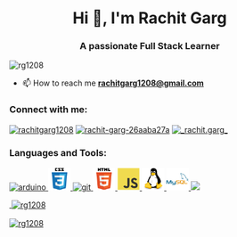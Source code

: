 <h1 align="center">Hi 👋, I'm Rachit Garg</h1>
<h3 align="center">A passionate Full Stack Learner</h3>

<p align="left"> <img src="https://komarev.com/ghpvc/?username=rg1208&label=Profile%20views&color=0e75b6&style=flat" alt="rg1208" /> </p>

- 📫 How to reach me **rachitgarg1208@gmail.com**

<h3 align="left">Connect with me:</h3>
<p align="left">
<a href="https://twitter.com/rachitgarg1208" target="blank"><img align="center" src="https://raw.githubusercontent.com/rahuldkjain/github-profile-readme-generator/master/src/images/icons/Social/twitter.svg" alt="rachitgarg1208" height="30" width="40" /></a>
<a href="https://linkedin.com/in/rachit-garg-26aaba27a" target="blank"><img align="center" src="https://raw.githubusercontent.com/rahuldkjain/github-profile-readme-generator/master/src/images/icons/Social/linked-in-alt.svg" alt="rachit-garg-26aaba27a" height="30" width="40" /></a>
<a href="https://instagram.com/_rachit.garg_" target="blank"><img align="center" src="https://raw.githubusercontent.com/rahuldkjain/github-profile-readme-generator/master/src/images/icons/Social/instagram.svg" alt="_rachit.garg_" height="30" width="40" /></a>
</p>

<h3 align="left">Languages and Tools:</h3>
<p align="left"> <a href="https://www.arduino.cc/" target="_blank" rel="noreferrer"> <img src="https://cdn.worldvectorlogo.com/logos/arduino-1.svg" alt="arduino" width="40" height="40"/> </a> <a href="https://www.w3schools.com/css/" target="_blank" rel="noreferrer"> <img src="https://raw.githubusercontent.com/devicons/devicon/master/icons/css3/css3-original-wordmark.svg" alt="css3" width="40" height="40"/> </a> <a href="https://git-scm.com/" target="_blank" rel="noreferrer"> <img src="https://www.vectorlogo.zone/logos/git-scm/git-scm-icon.svg" alt="git" width="40" height="40"/> </a> <a href="https://www.w3.org/html/" target="_blank" rel="noreferrer"> <img src="https://raw.githubusercontent.com/devicons/devicon/master/icons/html5/html5-original-wordmark.svg" alt="html5" width="40" height="40"/> </a> <a href="https://developer.mozilla.org/en-US/docs/Web/JavaScript" target="_blank" rel="noreferrer"> <img src="https://raw.githubusercontent.com/devicons/devicon/master/icons/javascript/javascript-original.svg" alt="javascript" width="40" height="40"/> </a> <a href="https://www.linux.org/" target="_blank" rel="noreferrer"> <img src="https://raw.githubusercontent.com/devicons/devicon/master/icons/linux/linux-original.svg" alt="linux" width="40" height="40"/> </a> <a href="https://www.mysql.com/" target="_blank" rel="noreferrer"> <img src="https://raw.githubusercontent.com/devicons/devicon/master/icons/mysql/mysql-original-wordmark.svg" alt="mysql" width="40" height="40"/> </a> <a href="https://www.python.org" target="_blank" rel="noreferrer"> <img src="https://cdn.jsdelivr.net/gh/devicons/devicon@latest/icons/express/express-original.svg" />

<p>&nbsp;<img align="center" src="https://github-readme-stats.vercel.app/api?username=rg1208&show_icons=true&locale=en" alt="rg1208" /></p>

<p><img align="center" src="https://github-readme-streak-stats.herokuapp.com/?user=rg1208&" alt="rg1208" /></p>
